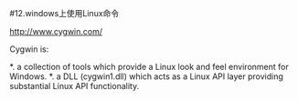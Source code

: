 #12.windows上使用Linux命令

  http://www.cygwin.com/ 
  
  Cygwin is:

  *. a collection of tools which provide a Linux look and feel environment for Windows.
  *. a DLL (cygwin1.dll) which acts as a Linux API layer providing substantial Linux API functionality.
